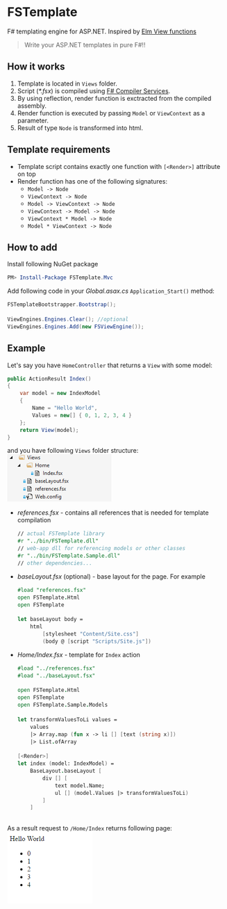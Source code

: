 # FSTemplate

F# templating engine for ASP.NET. Inspired by [Elm View functions](http://crossingtheruby.com/2015/11/11/minimum-viable-elm-view.html)
> Write your ASP.NET templates in pure F#!!  

## How it works
1. Template is located in `Views` folder.
2. Script (*\*.fsx*) is compiled using [F# Compiler Services](https://fsharp.github.io/FSharp.Compiler.Service/compiler.html).
3. By using reflection, render function is exctracted from the compiled assembly.
4. Render function is executed by passing `Model` or `ViewContext` as a parameter.
5. Result of type `Node` is transformed into html.

## Template requirements
- Template script contains exactly one function with `[<Render>]` attribute on top
- Render function has one of the following signatures:
    - `Model -> Node`
    - `ViewContext -> Node`
    - `Model -> ViewContext -> Node`
    - `ViewContext -> Model -> Node`
    - `ViewContext * Model -> Node`
    - `Model * ViewContext -> Node`

## How to add

Install following NuGet package
```powershell
PM> Install-Package FSTemplate.Mvc
```

Add following code in your *Global.asax.cs* `Application_Start()` method:  
```csharp
FSTemplateBootstrapper.Bootstrap();

ViewEngines.Engines.Clear(); //optional
ViewEngines.Engines.Add(new FSViewEngine());
```

## Example
Let's say you have `HomeController` that returns a `View` with some model:
```csharp
public ActionResult Index()
{
    var model = new IndexModel
    {
        Name = "Hello World",
        Values = new[] { 0, 1, 2, 3, 4 }
    };
    return View(model);
}
```
and you have following `Views` folder structure:  
![views](docs/views.png)  
- *references.fsx* - contains all references that is needed for template compilation
    ```fsharp
    // actual FSTemplate library 
    #r "../bin/FSTemplate.dll"
    // web-app dll for referencing models or other classes
    #r "../bin/FSTemplate.Sample.dll"
    // other dependencies...
    ```
- *baseLayout.fsx* (optional) - base layout for the page. For example
    ```fsharp
    #load "references.fsx"
    open FSTemplate.Html
    open FSTemplate

    let baseLayout body = 
        html 
            [stylesheet "Content/Site.css"] 
            (body @ [script "Scripts/Site.js"])
    ```
- *Home/Index.fsx* - template for `Index` action
    ```fsharp
    #load "../references.fsx"
    #load "../baseLayout.fsx"

    open FSTemplate.Html
    open FSTemplate
    open FSTemplate.Sample.Models

    let transformValuesToLi values = 
        values 
        |> Array.map (fun x -> li [] [text (string x)])
        |> List.ofArray

    [<Render>]
    let index (model: IndexModel) = 
        BaseLayout.baseLayout [
            div [] [
                text model.Name; 
                ul [] (model.Values |> transformValuesToLi)
            ]
        ]
        
    ```

As a result request to `/Home/Index` returns following page:  
![index page](docs/html.png)
